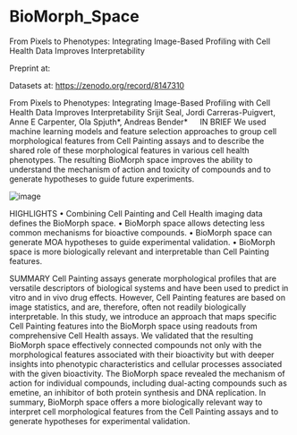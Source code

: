 # BioMorph_Space
From Pixels to Phenotypes: Integrating Image-Based Profiling with Cell Health Data Improves Interpretability 

Preprint at:

Datasets at: https://zenodo.org/record/8147310

From Pixels to Phenotypes: Integrating Image-Based Profiling with Cell Health Data Improves Interpretability 
Srijit Seal, Jordi Carreras-Puigvert, Anne E Carpenter, Ola Spjuth*, Andreas Bender*
 
IN BRIEF
We used machine learning models and feature selection approaches to group cell morphological features from Cell Painting assays and to describe the shared role of these morphological features in various cell health phenotypes. The resulting BioMorph space improves the ability to understand the mechanism of action and toxicity of compounds and to generate hypotheses to guide future experiments.

![image](https://github.com/srijitseal/BioMorph_Space/assets/58182863/ac286179-b33c-44d8-8f49-967894313123)

HIGHLIGHTS
•	Combining Cell Painting and Cell Health imaging data defines the BioMorph space.
•	BioMorph space allows detecting less common mechanisms for bioactive compounds.
•	BioMorph space can generate MOA hypotheses to guide experimental validation.
•	BioMorph space is more biologically relevant and interpretable than Cell Painting features. 

SUMMARY 
Cell Painting assays generate morphological profiles that are versatile descriptors of biological systems and have been used to predict in vitro and in vivo drug effects. However, Cell Painting features are based on image statistics, and are, therefore, often not readily biologically interpretable. In this study, we introduce an approach that maps specific Cell Painting features into the BioMorph space using readouts from comprehensive Cell Health assays. We validated that the resulting BioMorph space effectively connected compounds not only with the morphological features associated with their bioactivity but with deeper insights into phenotypic characteristics and cellular processes associated with the given bioactivity. The BioMorph space revealed the mechanism of action for individual compounds, including dual-acting compounds such as emetine, an inhibitor of both protein synthesis and DNA replication. In summary, BioMorph space offers a more biologically relevant way to interpret cell morphological features from the Cell Painting assays and to generate hypotheses for experimental validation. 
